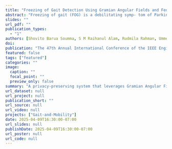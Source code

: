 ```yaml
---
title: "Freezing of Gait Detection Using Gramian Angular Fields and Federated Learning from Wearable Sensors"
abstract: "Freezing of gait (FOG) is a debilitating symp- tom of Parkinson’s disease that impairs mobility and safety by increasing the risk of falls. An effective FOG detection system must be accurate, real-time, and deployable in free- living environments to enable timely interventions. However, existing detection methods face challenges due to (1) intra- inter patient variability, (2) subject-specific training, (3) using multiple sensors in FOG dominant locations (e.g., ankles) leading to high failure points, (4) centralized, non-adaptive learning frameworks that sacrifice patient privacy and prevent collaborative model refinement across populations and disease progression, and (5) most systems are tested in controlled set- tings, limiting their real-world applicability for continuous in- home monitoring. Addressing these gaps, we present FOGSense, a real-world deployable FOG detection system designed for uncontrolled, free-living conditions using only a single sensor. It uses Gramian Angular Field (GAF) transformations and privacy-preserving federated deep learning to capture temporal and spatial gait patterns missed by traditional methods with a low false positive rate. We evaluated our system using a public PD dataset collected in a free-living environment. FOGSense improves accuracy by 10.4% over a single-axis accelerometer, reduces failure points compared to multi-sensor systems, and demonstrates robustness to missing values. The federated ar- chitecture allows personalized model adaptation and efficient smartphone synchronization during off-peak hours, making it effective for long-term monitoring as symptoms evolve. Overall, FOGSense achieved a 22.2% improvement in F1-score and a 74.53% reduction in false positive rate compared to state-of-the- art methods, along with enhanced sensitivity for FOG episode detection, empowering preventive care and long-term symptom management as Parkinson’s progresses."
slides: ""
url_pdf: ""
publication_types:
  - "1"
authors: [Shovito Barua Soumma, S M Raihanul Alam, Rudmila Rahman, Umme Niraj Mahi, Abdullah Mamun, Sayyed Mostafa Mostafavi, Hassan Ghasemzadeh]
doi: 
publication: "The 47th Annual International Conference of the IEEE Engineering in Medicine and Biology Society (EMBC), July 14–17, 2025, Copenhagen, Denmark"
featured: false
tags: ["featured"]
categories: ""
image:
  caption: ""
  focal_point: ""
  preview_only: false
summary: "A privacy-preserving system that leverages Gramian Angular Field (GAF) transformations, Federated Learning, and wearable sensor data to detect Freezing of Gait (FoG) in individuals with Parkinson’s Disease"
url_dataset: null
url_project: null
publication_short: ""
url_source: null
url_video: null
projects: ["Gait-and-Mobility"]
date: 2025-04-09T16:30:00-07:00
url_slides: null
publishDate: 2025-04-09T16:30:00-07:00
url_poster: null
url_code: null
---
```

